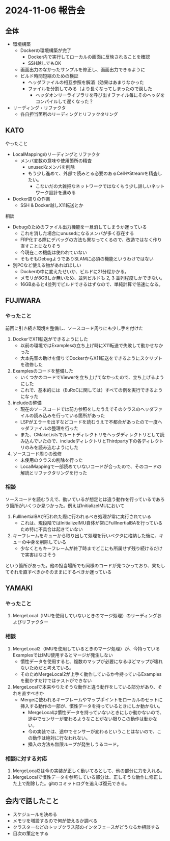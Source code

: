 # 2024-11-06 報告会

## 全体

- 環境構築
  - Dockerの環境構築が完了
    - Docker内で実行してローカルの画面に反映されることを確認
    - SSH越しでもOK
  - 画面出力のなかったサンプルを修正し、画面出力できるように
  - ビルド時間短縮のための検証
    - ヘッダファイルの相互参照を解消（効果はあまりなかった
    - ファイルを分割してみる（より長くなってしまったので戻した
      - ヘッダオンリーライブラリを呼び出すファイル毎にそのヘッダをコンパイルして遅くなった？
- リーディング・リファクタ
  - 各自担当箇所のリーディングとリファクタリング

## KATO

やったこと

- LocalMappingのリーディングとリファクタ
  - メンバ変数の意味や使用箇所の精査
    - unusedなメンバを削除
    - もう少し進めて、外部で読みとる必要のあるCellやStreamを精査したい。
      - こないだの大雑把なネットワークではなくもう少し詳しいネットワーク設計を進める
- Docker周りの作業
  - SSH & Docker越しX11転送とか

相談

- Debugのためのファイル出力機能を一旦消してしまうか迷っている
  - これを消した場合にunusedになるメンバが多く存在する
  - FRP化する際にデバッグの方法も異なってくるので、改造ではなく作り直すことになりそう
  - 今現在この機能は使われていない
  - そもそもDebugようでありSLAMに必須の機能というわけではない
- 別PCなど使える物があればほしい
  - Dockerの中に変えたせいか、ビルドに21分程かかる。
  - メモリが8GBしか無いため、並列ビルドも 2, 3 並列程度しかできない。
  - 16GBあると4並列でビルドできるはずなので、単純計算で倍速になる。

## FUJIWARA

### やったこと

前回に引き続き環境を整備し、ソースコード周りにも少し手を付けた

1. DockerでX11転送ができるようにした
   - 以前の環境ではExamplesの立ち上げ時にX11転送で失敗して動かせなかった
   - 大本先輩の助けを借りてDockerからX11転送をできるようにスクリプトを改修した
2. Examplesのコードを整備した
   - いくつかのコードでViewerを立ち上げてなかったので、立ち上げるようにした
   - これで、基本的には（EuRoCに関しては）すべての例を実行できるようになった
3. includeの整備
   - 現在のソースコードでは前方参照をしたうえでそのクラスのヘッダファイルの読み込みを行っている箇所があった
   - LSPがエラーを出すなどコードを読むうえで不都合があったので一度ヘッダファイルの整理を行った
   - また、CMakeListsでルートディレクトリをヘッダディレクトリとして読み込んでいたので、includeディレクトリとThirdparty下の各ディレクトリのみを読み込むようにした
4. ソースコード周りの改修
   - 未使用のクラスの削除を行った
   - LocalMappingで一部読めていないコードが合ったので、そのコードの解読とリファクタリングを行った

### 相談

ソースコードを読むうえで、動いているが想定とは違う動作を行っているであろう箇所がいくつか見つかった。例えばInitializeIMUにおいて

1. FullInertialBAが行われた際に行われるべき処理が常に実行されている
   - これは、現段階ではInitializeIMU自体が常にFullInertialBAを行っているため特に不具合は起きていない
2. キーフレームをキューから取り出して処理を行いベクタに格納した後に、キューの中身を削除している
   - 少なくともキーフレームが終了時までどこにも所属せず残り続けるだけで実害はなさそう

という箇所があった。他の担当場所でも同様のコードが見つかっており、果たしてそれを直すべきかそのままにするべきか迷っている

## YAMAKI

### やったこと

1. MergeLocal（IMUを使用していないときのマージ処理）のリーディングおよびリファクター

### 相談

1. MergeLocal2（IMUを使用しているときのマージ処理）が、今持っているExamplesではIMU使用するとマージが発生しない
   - 慣性データを使用すると、複数のマップが必要になるほどマップが壊れないためだと考えている。
   - そのためMergeLocal2が上手く動作しているか今持っているExamplesを動かすだけではテストができない
2. MergeLocalで本来やりたそうな動作と違う動作をしている部分があり、それを直すべきか
   - Mergeに使われるキーフレームやマップポイントをローカルのセットに挿入する動作の一部が、慣性データを持っているときにしか動かない。
     - MergeLocalは慣性データを持っていないときにしか動かないので、途中でセンサーが変わるようなことがない限りこの動作は動かない。
     - 今の実装では、途中でセンサーが変わるということはないので、この動作は絶対に行なわれない。
     - 挿入の方法も無限ループが発生しうるコード。

### 相談に対する対応

1. MergeLocal2は今の実装が正しく動いてるとして、他の部分に力を入れる。
2. MergeLocalで慣性データを参照している部分は、正しそうな動作に修正した上で削除した。gitのコミットログを追えば復元できる。

## 会内で話したこと

- スケジュールを決める
- メモリを増設するので何が使えるか調べる
- クラスターなどのトップクラス部のインタフェースがどうなるか相談する
- 目次の策定をする
